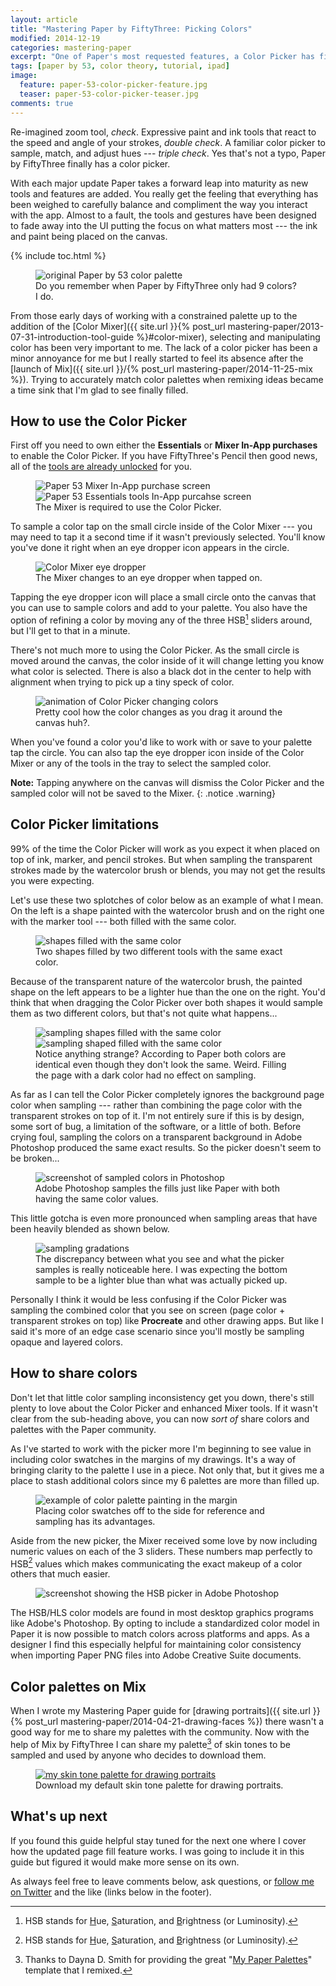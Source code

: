 ```yaml
---
layout: article
title: "Mastering Paper by FiftyThree: Picking Colors"
modified: 2014-12-19
categories: mastering-paper
excerpt: "One of Paper's most requested features, a Color Picker has finally been added. Learn what the new tool does and how it works."
tags: [paper by 53, color theory, tutorial, ipad]
image:
  feature: paper-53-color-picker-feature.jpg
  teaser: paper-53-color-picker-teaser.jpg
comments: true
---
```


Re-imagined zoom tool, *check*. Expressive paint and ink tools that react to the speed and angle of your strokes, *double check*. A familiar color picker to sample, match, and adjust hues --- *triple check*. Yes that's not a typo, Paper by FiftyThree finally has a color picker.

With each major update Paper takes a forward leap into maturity as new tools and features are added. You really get the feeling that everything has been weighed to carefully balance and compliment the way you interact with the app. Almost to a fault, the tools and gestures have been designed to fade away into the UI putting the focus on what matters most --- the ink and paint being placed on the canvas.

{% include toc.html %}

<figure>
	<img src="{{ site.url }}/images/paper-53-original-9-colors.png" alt="original Paper by 53 color palette">
	<figcaption>Do you remember when Paper by FiftyThree only had 9 colors? I do.</figcaption>
</figure>

From those early days of working with a constrained palette up to the addition of the [Color Mixer]({{ site.url }}{% post_url mastering-paper/2013-07-31-introduction-tool-guide %}#color-mixer), selecting and manipulating color has been very important to me. The lack of a color picker has been a minor annoyance for me but I really started to feel its absence after the [launch of Mix]({{ site.url }}/{% post_url mastering-paper/2014-11-25-mix %}). Trying to accurately match color palettes when remixing ideas became a time sink that I'm glad to see finally filled.

## How to use the Color Picker

First off you need to own either the **Essentials** or **Mixer In-App purchases** to enable the Color Picker. If you have FiftyThree's Pencil then good news, all of the [tools are already unlocked](http://support.fiftythree.com/customer/portal/articles/1358809-using-pencil#enabling-tools) for you.

<figure class="half">
	<img src="{{ site.url }}/images/paper-53-mixer-iap.png" alt="Paper 53 Mixer In-App purchase screen">
	<img src="{{ site.url }}/images/paper-53-essentials-iap.png" alt="Paper 53 Essentials tools In-App purcahse screen">
	<figcaption>The Mixer is required to use the Color Picker.</figcaption>
</figure>

To sample a color tap on the small circle inside of the Color Mixer --- you may need to tap it a second time if it wasn't previously selected. You'll know you've done it right when an eye dropper icon appears in the circle.

<figure>
	<img src="{{ site.url }}/images/paper-53-mixer-eye-dropper.jpg" alt="Color Mixer eye dropper">
	<figcaption>The Mixer changes to an eye dropper when tapped on.</figcaption>
</figure>

Tapping the eye dropper icon will place a small circle onto the canvas that you can use to sample colors and add to your palette. You also have the option of refining a color by moving any of the three HSB[^hsb] sliders around, but I'll get to that in a minute.

[^hsb]: HSB stands for <u>H</u>ue, <u>S</u>aturation, and <u>B</u>rightness (or Luminosity).

There's not much more to using the Color Picker. As the small circle is moved around the canvas, the color inside of it will change letting you know what color is selected. There is also a black dot in the center to help with alignment when trying to pick up a tiny speck of color.

<figure>
	<img src="{{ site.url }}/images/paper-53-color-picker.gif" alt="animation of Color Picker changing colors">
	<figcaption>Pretty cool how the color changes as you drag it around the canvas huh?.</figcaption>
</figure>

When you've found a color you'd like to work with or save to your palette tap the circle. You can also tap the eye dropper icon inside of the Color Mixer or any of the tools in the tray to select the sampled color.

<i class="fa fa-info-circle"></i> <strong>Note:</strong> Tapping anywhere on the canvas will dismiss the Color Picker and the sampled color will not be saved to the Mixer.
{: .notice .warning}

## Color Picker limitations

99% of the time the Color Picker will work as you expect it when placed on top of ink, marker, and pencil strokes. But when sampling the transparent strokes made by the watercolor brush or blends, you may not get the results you were expecting.

Let's use these two splotches of color below as an example of what I mean. On the left is a shape painted with the watercolor brush and on the right one with the marker tool --- both filled with the same color.

<figure>
	<img src="{{ site.url }}/images/paper-53-sampled-colors-1.jpg" alt="shapes filled with the same color">
	<figcaption>Two shapes filled by two different tools with the same exact color.</figcaption>
</figure>

Because of the transparent nature of the watercolor brush, the painted shape on the left appears to be a lighter hue than the one on the right. You'd think that when dragging the Color Picker over both shapes it would sample them as two different colors, but that's not quite what happens...

<figure>
	<img src="{{ site.url }}/images/paper-53-sampled-colors-2.jpg" alt="sampling shapes filled with the same color">
	<img src="{{ site.url }}/images/paper-53-sampled-colors-3.jpg" alt="sampling shaped filled with the same color">
	<figcaption>Notice anything strange? According to Paper both colors are identical even though they don't look the same. Weird. Filling the page with a dark color had no effect on sampling.</figcaption>
</figure>

As far as I can tell the Color Picker completely ignores the background page color when sampling --- rather than combining the page color with the transparent strokes on top of it. I'm not entirely sure if this is by design, some sort of bug, a limitation of the software, or a little of both. Before crying foul, sampling the colors on a transparent background in Adobe Photoshop produced the same exact results. So the picker doesn't seem to be broken...

<figure>
	<img src="{{ site.url }}/images/paper-53-sampled-colors-4.jpg" alt="screenshot of sampled colors in Photoshop">
	<figcaption>Adobe Photoshop samples the fills just like Paper with both having the same color values.</figcaption>
</figure>

This little gotcha is even more pronounced when sampling areas that have been heavily blended as shown below.

<figure>
	<img src="{{ site.url }}/images/paper-53-sampled-colors-5.jpg" alt="sampling gradations">
	<figcaption>The discrepancy between what you see and what the picker samples is really noticeable here. I was expecting the bottom sample to be a lighter blue than what was actually picked up.</figcaption>
</figure>

Personally I think it would be less confusing if the Color Picker was sampling the combined color that you see on screen (page color + transparent strokes on top) like **Procreate** and other drawing apps. But like I said it's more of an edge case scenario since you'll mostly be sampling opaque and layered colors.

## How to share colors

Don't let that little color sampling inconsistency get you down, there's still plenty to love about the Color Picker and enhanced Mixer tools. If it wasn't clear from the sub-heading above, you can now *sort of* share colors and palettes with the Paper community. 

As I've started to work with the picker more I'm beginning to see value in including color swatches in the margins of my drawings. It's a way of bringing clarity to the palette I use in a piece. Not only that, but it gives me a place to stash additional colors since my 6 palettes are more than filled up.

<figure>
	<img src="{{ site.url }}/images/paper-53-color-picker-swatches.jpg" alt="example of color palette painting in the margin">
	<figcaption>Placing color swatches off to the side for reference and sampling has its advantages.</figcaption>
</figure>

Aside from the new picker, the Mixer received some love by now including numeric values on each of the 3 sliders. These numbers map perfectly to HSB[^hsb] values which makes communicating the exact makeup of a color others that much easier.

<figure class="image-right">
	<img src="{{ site.url }}/images/photoshop-hsb.jpg" alt="screenshot showing the HSB picker in Adobe Photoshop">
</figure>

The HSB/HLS color models are found in most desktop graphics programs like Adobe's Photoshop. By opting to include a standardized color model in Paper it is now possible to match colors across platforms and apps. As a designer I find this especially helpful for maintaining color consistency when importing Paper PNG files into Adobe Creative Suite documents.

## Color palettes on Mix

When I wrote my Mastering Paper guide for [drawing portraits]({{ site.url }}{% post_url mastering-paper/2014-04-21-drawing-faces %}) there wasn't a good way for me to share my palettes with the community. Now with the help of Mix by FiftyThree I can share my palette[^paper-palette-template] of skin tones to be sampled and used by anyone who decides to download them. 

[^paper-palette-template]: Thanks to Dayna D. Smith for providing the great "[My Paper Palettes](https://mix.fiftythree.com/200794-Danya-D-Smith/1299445)" template that I remixed.

<figure>
	<a href="https://mix.fiftythree.com/11098-Michael-Rose/1376457" target="_blank"><img src="{{ site.url }}/images/paper-53-skin-palette.jpg" alt="my skin tone palette for drawing portraits"></a>
	<figcaption>Download my default skin tone palette for drawing portraits.</figcaption>
</figure>

## What's up next

If you found this guide helpful stay tuned for the next one where I cover how the updated page fill feature works. I was going to include it in this guide but figured it would make more sense on its own.

As always feel free to leave comments below, ask questions, or [follow me on Twitter](http://twitter.com/mmistakes) and the like (links below in the footer).